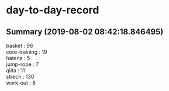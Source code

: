 # day-to-day-record  
## Summary  (2019-08-02 08:42:18.846495)  
basket : 96  
core-training : 19  
hatena : 5  
jump-rope : 7  
qiita : 11  
strech : 130  
work-out : 8  
